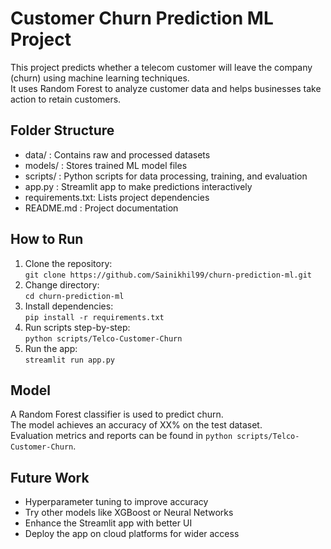 # Customer Churn Prediction ML Project

This project predicts whether a telecom customer will leave the company (churn) using machine learning techniques.  
It uses Random Forest to analyze customer data and helps businesses take action to retain customers.

## Folder Structure

- data/          : Contains raw and processed datasets  
- models/        : Stores trained ML model files  
- scripts/       : Python scripts for data processing, training, and evaluation  
- app.py         : Streamlit app to make predictions interactively  
- requirements.txt: Lists project dependencies  
- README.md      : Project documentation  


## How to Run

1. Clone the repository:  
   `git clone https://github.com/Sainikhil99/churn-prediction-ml.git`  
2. Change directory:  
   `cd churn-prediction-ml`  
3. Install dependencies:  
   `pip install -r requirements.txt`  
4. Run scripts step-by-step:  
   `python scripts/Telco-Customer-Churn`
5. Run the app:  
   `streamlit run app.py`  

## Model

A Random Forest classifier is used to predict churn.  
The model achieves an accuracy of XX% on the test dataset.  
Evaluation metrics and reports can be found in `python scripts/Telco-Customer-Churn`.


## Future Work

- Hyperparameter tuning to improve accuracy  
- Try other models like XGBoost or Neural Networks  
- Enhance the Streamlit app with better UI  
- Deploy the app on cloud platforms for wider access  



